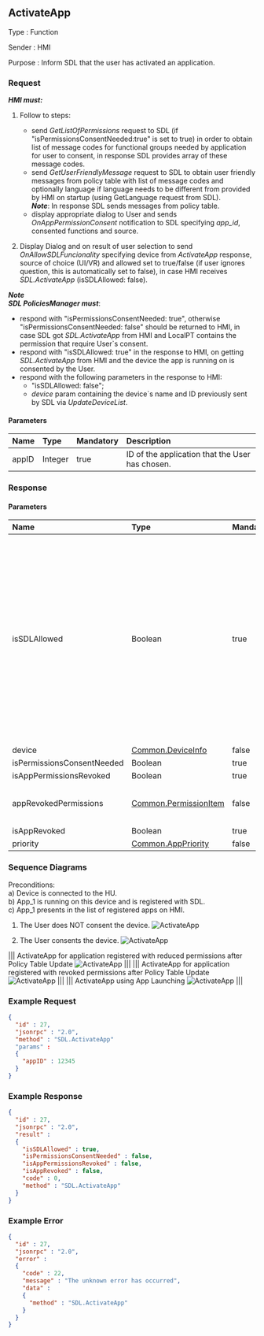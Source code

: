 ## ActivateApp

Type
: Function

Sender
: HMI

Purpose
: Inform SDL that the user has activated an application.

### Request

_**HMI must:**_   

1. Follow to steps:  
   - send _GetListOfPermissions_ request to SDL (if "isPermissionsConsentNeeded:true" is set to true) in order to obtain list of message codes for functional groups needed by application for user to consent, in response SDL provides array of these message codes.    
   - send _GetUserFriendlyMessage_ request to SDL to obtain user friendly messages from policy table with list of message codes and optionally language if language needs to be different from provided by HMI on startup (using GetLanguage request from SDL).   
   _**Note**_: In response SDL sends messages from policy table. 
   - display appropriate dialog to User and sends _OnAppPermissionConsent_ notification to SDL specifying _app_id_, consented functions and source.
   
2. Display Dialog and on result of user selection to send _OnAllowSDLFuncionality_ specifying device from _ActivateApp_ response, source of choice (UI/VR) and allowed set to true/false (if user ignores question, this is automatically set to false), in case HMI receives _SDL.ActivateApp_ (isSDLAllowed: false).

_**Note**_   
_**SDL PoliciesManager must**_:
   - respond with "isPermissionsConsentNeeded: true", otherwise "isPermissionsConsentNeeded: false" should be returned to HMI, in case SDL got _SDL.ActivateApp_ from HMI and LocalPT contains the permission that require User\`s consent.
   - respond with "isSDLAllowed: true" in the response to HMI, on getting _SDL.ActivateApp_ from HMI and the device the app is running on is consented by the User.   
   - respond with the following parameters in the response to HMI:   
        - "isSDLAllowed: false";   
        - _device_ param containing the device\`s name and ID previously sent by SDL via _UpdateDeviceList_.


#### Parameters

|Name|Type|Mandatory|Description|
|:---|:---|:--------|:----------|
|appID|Integer|true|ID of the application that the User has chosen.|

### Response

#### Parameters

|Name|Type|Mandatory|Description|
|:---|:---|:--------|:----------|
|isSDLAllowed|Boolean|true|SDL returns:‘true’, in case the User has allowed using the device for PolicyTable Exchange. ‘false’, in case the User has not yet been asked for or in case the User has disallowed using the device for PolicyTable Exchange.|
|device|[Common.DeviceInfo]|false||
|isPermissionsConsentNeeded|Boolean|true||
|isAppPermissionsRevoked|Boolean|true||
|appRevokedPermissions|[Common.PermissionItem]|false|array: true<br>minsize: 1<br>maxsize: 100|
|isAppRevoked|Boolean|true||
|priority|[Common.AppPriority]|false||

[Common.DeviceInfo]: https://github.com/smartdevicelink/sdl_hmi_integration_guidelines/blob/develop/docs/Common/Structs/index.md#deviceinfo

[Common.PermissionItem]: https://github.com/smartdevicelink/sdl_hmi_integration_guidelines/blob/develop/docs/Common/Structs/index.md#permissionitem

[Common.AppPriority]: https://github.com/smartdevicelink/sdl_hmi_integration_guidelines/blob/develop/docs/Common/Enums/index.md#apppriority

### Sequence Diagrams

Preconditions:   
a) Device is connected to the HU.   
b) App_1 is running on this device and is registered with SDL.   
c) App_1 presents in the list of registered apps on HMI.

1. The User does NOT consent the device.
![ActivateApp](https://github.com/DrachenkoAnastasiia/sdl_hmi_integration_guidelines/blob/PTU_external_proprietary/docs/SDL/ActivateApp/assets/User%20does%20not%20consent%20the%20device1.png)

2. The User consents the device.
![ActivateApp](https://github.com/DrachenkoAnastasiia/sdl_hmi_integration_guidelines/blob/PTU_external_proprietary/docs/SDL/ActivateApp/assets/User%20consents%20the%20device2.png)

|||
ActivateApp for application registered with reduced permissions after Policy Table Update
![ActivateApp](./assets/ActivateAppReducedPermissions.png)
|||
|||
ActivateApp for application registered with revoked permissions after Policy Table Update
![ActivateApp](./assets/ActivateAppRevokedPermissions.png)
|||
|||
ActivateApp using App Launching
![ActivateApp](./assets/ActivateAppAppLaunch.png)
|||

### Example Request

```json
{
  "id" : 27,
  "jsonrpc" : "2.0",
  "method" : "SDL.ActivateApp"
  "params" :
  {
    "appID" : 12345
  }
}
```
### Example Response

```json
{
  "id" : 27,
  "jsonrpc" : "2.0",
  "result" :
  {
    "isSDLAllowed" : true,
    "isPermissionsConsentNeeded" : false,
    "isAppPermissionsRevoked" : false,
    "isAppRevoked" : false,
    "code" : 0,
    "method" : "SDL.ActivateApp"
  }
}
```

### Example Error

```json
{
  "id" : 27,
  "jsonrpc" : "2.0",
  "error" :
  {
    "code" : 22,
    "message" : "The unknown error has occurred",
    "data" :
    {
      "method" : "SDL.ActivateApp"
    }
  }
}
```
